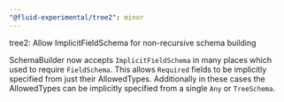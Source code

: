 ```yaml
---
"@fluid-experimental/tree2": minor
---
```


tree2: Allow ImplicitFieldSchema for non-recursive schema building

SchemaBuilder now accepts `ImplicitFieldSchema` in many places which used to require `FieldSchema`.
This allows `Required` fields to be implicitly specified from just their AllowedTypes.
Additionally in these cases the AllowedTypes can be implicitly specified from a single `Any` or `TreeSchema`.
